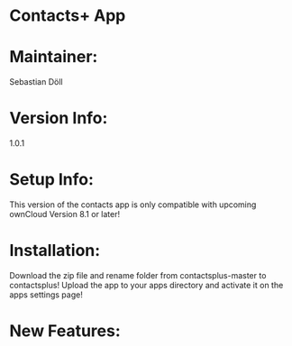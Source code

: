 Contacts+ App
=============

Maintainer:
===========
Sebastian Döll

Version Info:
============
1.0.1

Setup Info:
===========
This version of the contacts app is only compatible with upcoming ownCloud Version 8.1 or later!


Installation:
=============
Download the zip file and rename folder from contactsplus-master to contactsplus! Upload the app to your apps directory and activate it on the apps settings page!

New Features:
=============



